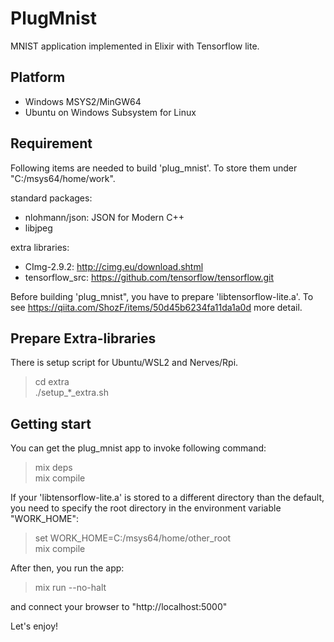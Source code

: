 # PlugMnist

MNIST application implemented in Elixir with Tensorflow lite.

## Platform
- Windows MSYS2/MinGW64
- Ubuntu on Windows Subsystem for Linux

## Requirement

Following items are needed to build 'plug_mnist'. To store them under "C:/msys64/home/work".

standard packages:
- nlohmann/json: JSON for Modern C++
- libjpeg

extra libraries:
- CImg-2.9.2:     http://cimg.eu/download.shtml
- tensorflow_src: https://github.com/tensorflow/tensorflow.git

Before building 'plug_mnist", you have to prepare 'libtensorflow-lite.a'.
To see https://qiita.com/ShozF/items/50d45b6234fa11da1a0d more detail.

## Prepare Extra-libraries
There is setup script for Ubuntu/WSL2 and Nerves/Rpi.

> cd extra<br>
./setup_*_extra.sh

## Getting start
You can get the plug_mnist app to invoke following command:

> mix deps<br>
mix compile

If your 'libtensorflow-lite.a' is stored to a different directory than the default,
you need to specify the root directory in the environment variable "WORK_HOME":

> set WORK_HOME=C:/msys64/home/other_root<br>
mix compile

After then, you run the app:

> mix run --no-halt

and connect your browser to "http://localhost:5000"

Let's enjoy!
